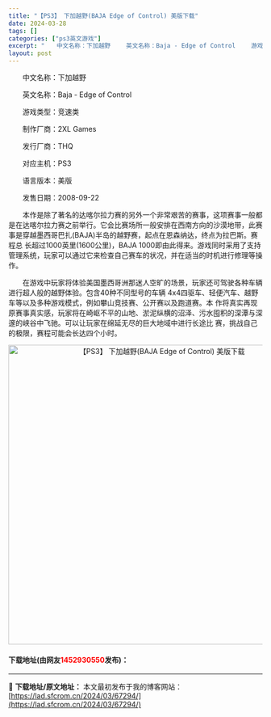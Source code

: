 ```yaml
---
title: "【PS3】 下加越野(BAJA Edge of Control) 美版下载"
date: 2024-03-28
tags: []
categories: ["ps3英文游戏"]
excerpt: "　　中文名称：下加越野 　　英文名称：Baja - Edge of Control 　　游戏类型：竞速类 　　制作厂商：2XL Games 　　发行厂商：THQ 　　对应主机：PS3 　　语言版本：美版 　　发售日期：2008-09-22 　　本作是除了著名的达喀尔拉力赛的另外一个非常艰苦的赛事，这&hellip;"
layout: post
---
```


 <p>　　中文名称：下加越野</p> <p>　　英文名称：Baja - Edge of Control</p> <p>　　游戏类型：竞速类</p> <p>　　制作厂商：2XL Games</p> <p>　　发行厂商：THQ</p> <p>　　对应主机：PS3</p> <p>　　语言版本：美版</p> <p>　　发售日期：2008-09-22</p> <p>　　本作是除了著名的达喀尔拉力赛的另外一个非常艰苦的赛事，这项赛事一般都是在达喀尔拉力赛之前举行。它会比赛场所一般安排在西南方向的沙漠地带，此赛事是穿越墨西哥巴扎(BAJA)半岛的越野赛，起点在恩森纳达，终点为拉巴斯。赛程总 长超过1000英里(1600公里)，BAJA 1000即由此得来。游戏同时采用了支持管理系统，玩家可以通过它来检查自己赛车的状况，并在适当的时机进行修理等操作。</p> <p>　　在游戏中玩家将体验美国墨西哥洲那迷人空旷的场景，玩家还可驾驶各种车辆进行超人般的越野体验。包含40种不同型号的车辆 4x4四驱车、轻便汽车、越野车等以及多种游戏模式，例如攀山竞技赛、公开赛以及跑道赛。本 作将真实再现原赛事真实感，玩家将在崎岖不平的山地、淤泥纵横的沼泽、污水囤积的深潭与深邃的峡谷中飞驰。可以让玩家在绵延无尽的巨大地域中进行长途比 赛，挑战自己的极限，赛程可能会长达四个小时。</p> <p align="center"><img align="" border="0" src="https://lad.sfcrom.cn/wp-content/uploads/2024/03/20240328_66051c26624b9.jpg" width="593" alt="【PS3】 下加越野(BAJA Edge of Control) 美版下载" /></p> <p><h4>下载地址(由网友<font color="red">1452930550</font>发布)：</h4></p> 

---
📖 **下载地址/原文地址：** 本文最初发布于我的博客网站：[https://lad.sfcrom.cn/2024/03/67294/](https://lad.sfcrom.cn/2024/03/67294/)
